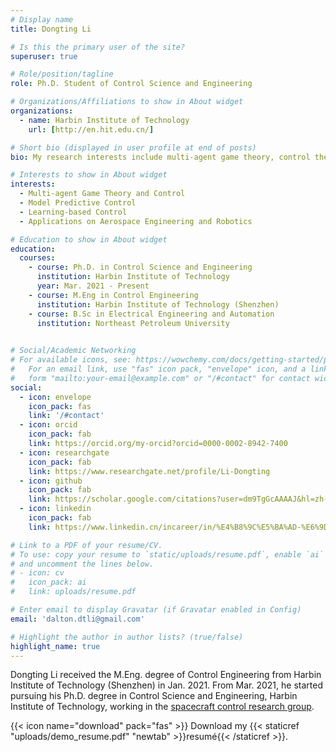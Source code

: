 ```yaml
---
# Display name
title: Dongting Li

# Is this the primary user of the site?
superuser: true

# Role/position/tagline
role: Ph.D. Student of Control Science and Engineering

# Organizations/Affiliations to show in About widget
organizations:
  - name: Harbin Institute of Technology
    url: [http://en.hit.edu.cn/]

# Short bio (displayed in user profile at end of posts)
bio: My research interests include multi-agent game theory, control theory and aerospace engineering.

# Interests to show in About widget
interests:
  - Multi-agent Game Theory and Control
  - Model Predictive Control
  - Learning-based Control
  - Applications on Aerospace Engineering and Robotics

# Education to show in About widget
education:
  courses:
    - course: Ph.D. in Control Science and Engineering
      institution: Harbin Institute of Technology
      year: Mar. 2021 - Present
    - course: M.Eng in Control Engineering
      institution: Harbin Institute of Technology (Shenzhen)
    - course: B.Sc in Electrical Engineering and Automation
      institution: Northeast Petroleum University
      

# Social/Academic Networking
# For available icons, see: https://wowchemy.com/docs/getting-started/page-builder/#icons
#   For an email link, use "fas" icon pack, "envelope" icon, and a link in the
#   form "mailto:your-email@example.com" or "/#contact" for contact widget.
social:
  - icon: envelope
    icon_pack: fas
    link: '/#contact'
  - icon: orcid
    icon_pack: fab
    link: https://orcid.org/my-orcid?orcid=0000-0002-8942-7400
  - icon: researchgate
    icon_pack: fab
    link: https://www.researchgate.net/profile/Li-Dongting
  - icon: github
    icon_pack: fab
    link: https://scholar.google.com/citations?user=dm9TgGcAAAAJ&hl=zh-CN&authuser=1
  - icon: linkedin
    icon_pack: fab
    link: https://www.linkedin.cn/incareer/in/%E4%B8%9C%E5%BA%AD-%E6%9D%8E-35966a248

# Link to a PDF of your resume/CV.
# To use: copy your resume to `static/uploads/resume.pdf`, enable `ai` icons in `params.toml`,
# and uncomment the lines below.
# - icon: cv
#   icon_pack: ai
#   link: uploads/resume.pdf

# Enter email to display Gravatar (if Gravatar enabled in Config)
email: 'dalton.dtli@gmail.com'

# Highlight the author in author lists? (true/false)
highlight_name: true
---
```


Dongting Li received the M.Eng. degree of Control Engineering from Harbin Institute of Technology (Shenzhen) in Jan. 2021. From Mar. 2021, he started pursuing his Ph.D. degree in Control Science and Engineering, Harbin Institute of Technology, working in the [spacecraft control research group](http://homepage.hit.edu.cn/maguangfu).

{{< icon name="download" pack="fas" >}} Download my {{< staticref "uploads/demo_resume.pdf" "newtab" >}}resumé{{< /staticref >}}.
